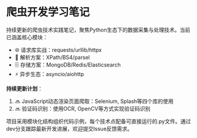 # 爬虫开发学习笔记

持续更新的爬虫技术实践笔记，聚焦Python生态下的数据采集与处理技术。当前已涵盖核心模块：

- 🌐 请求库实战：requests/urllib/httpx
- 🧩 解析方案：XPath/BS4/parsel
- 🗄️ 存储方案：MongoDB/Redis/Elasticsearch
- ⚡ 异步生态：asyncio/aiohttp

**持续更新计划**：
1. 🔜 JavaScript动态渲染页面爬取：Selenium, Splash等四个库的使用
2. 🔜 验证码识别：使用OCR, OpenCV等方式实现验证码识别

项目采用模块化结构组织代码示例，每个技术点配备可直接运行的.py文件。通过dev分支跟踪最新开发进展，欢迎提交Issue反馈需求。
